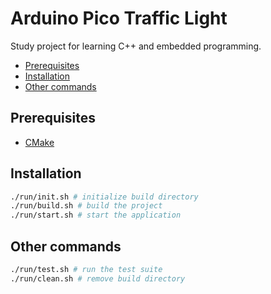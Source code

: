 # Arduino Pico Traffic Light

Study project for learning C++ and embedded programming.

- [Prerequisites](#preqrequisites)
- [Installation](#installation)
- [Other commands](#other-commands)

## Prerequisites

- [CMake](https://cmake.org/)

## Installation

```.sh
./run/init.sh # initialize build directory
./run/build.sh # build the project
./run/start.sh # start the application
```

## Other commands

```.sh
./run/test.sh # run the test suite
./run/clean.sh # remove build directory
```
